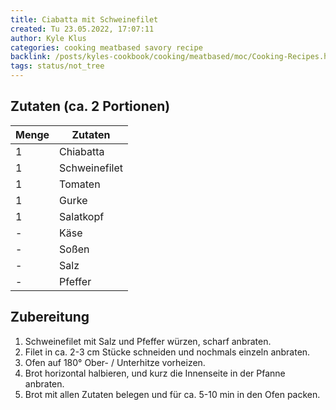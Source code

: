 ```yaml
---
title: Ciabatta mit Schweinefilet
created: Tu 23.05.2022, 17:07:11
author: Kyle Klus
categories: cooking meatbased savory recipe
backlink: /posts/kyles-cookbook/cooking/meatbased/moc/Cooking-Recipes.html
tags: status/not_tree
---
```


## Zutaten (ca. 2 Portionen)

| Menge            | Zutaten          |
| ---------------- | ---------------- |
| 1                | Chiabatta        |
| 1                | Schweinefilet    |
| 1                | Tomaten          |
| 1                | Gurke            |
| 1                | Salatkopf        |
| -                | Käse             |
| -                | Soßen            |
| -                | Salz             |
| -                | Pfeffer          |

## Zubereitung

1. Schweinefilet mit Salz und Pfeffer würzen, scharf anbraten.
2. Filet in ca. 2-3 cm Stücke schneiden und nochmals einzeln anbraten.
3. Ofen auf 180° Ober- / Unterhitze vorheizen.
4. Brot horizontal halbieren, und kurz die Innenseite in der Pfanne anbraten.
5. Brot mit allen Zutaten belegen und für ca. 5-10 min in den Ofen packen.
